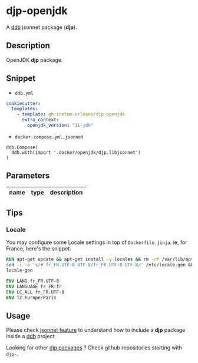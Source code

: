 # djp-openjdk

A [ddb](https://inetum-orleans.github.io/docker-devbox-ddb) jsonnet package (**djp**).

## Description

OpenJDK **djp** package.

## Snippet

- `ddb.yml`

```yaml
cookiecutter:
  templates:
    - template: gh:inetum-orleans/djp-openjdk
      extra_context: 
        openjdk_version: "11-jdk"
```

- `docker-compose.yml.jsonnet`

```jsonnet
ddb.Compose(
  ddb.with(import '.docker/openjdk/djp.libjsonnet')
)
```

## Parameters

| name  | type | description |
| ------------- | ------------- | ------------- |

## Tips

### Locale

You may configure some Locale settings in top of `Dockerfile.jinja`. ie, for France, here's the snippet.

```Dockerfile
RUN apt-get update && apt-get install -y locales && rm -rf /var/lib/apt/lists/* &&\
sed -i -e 's/# fr_FR.UTF-8 UTF-8/fr_FR.UTF-8 UTF-8/' /etc/locale.gen &&\
locale-gen

ENV LANG fr_FR.UTF-8
ENV LANGUAGE fr_FR:fr
ENV LC_ALL fr_FR.UTF-8
ENV TZ Europe/Paris
```

## Usage

Please check [jsonnet feature](https://inetum-orleans.github.io/docker-devbox-ddb/features/jsonnet/#ddb-jsonnet-packages-djp)
to understand how to include a **djp** package inside a [ddb](https://inetum-orleans.github.io/docker-devbox-ddb) project.

Looking for other [djp packages](https://github.com/inetum-orleans?q=djp-) ? Check github repositories starting with `djp-`.
